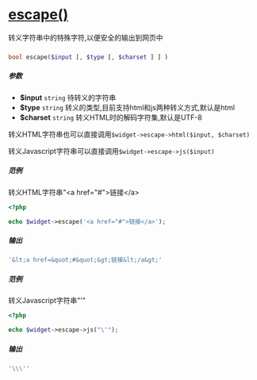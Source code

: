 [escape()](http://twinh.github.com/widget/api/escape)
=====================================================

转义字符串中的特殊字符,以便安全的输出到网页中

### 
```php
bool escape($input [, $type [, $charset ] ] )
```

##### 参数
* **$input** `string` 待转义的字符串
* **$type** `string` 转义的类型,目前支持html和js两种转义方式,默认是html
* **$charset** `string` 转义HTML时的解码字符集,默认是UTF-8


转义HTML字符串也可以直接调用`$widget->escape->html($input, $charset)`

转义Javascript字符串可以直接调用`$widget->escape->js($input)`


##### 范例
转义HTML字符串"&lt;a href=&quot;#&quot;&gt;链接&lt;/a&gt;
```php
<?php

echo $widget->escape('<a href="#">链接</a>');
```
##### 输出
```php
'&lt;a href=&quot;#&quot;&gt;链接&lt;/a&gt;'
```
##### 范例
转义Javascript字符串"\'"
```php
<?php

echo $widget->escape->js("\'");
```
##### 输出
```php
'\\\''
```
